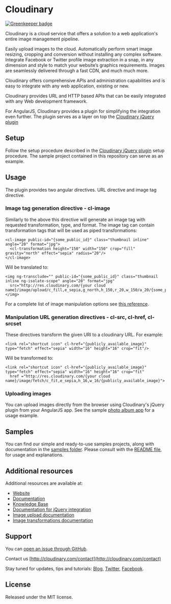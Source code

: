Cloudinary
==========

[![Greenkeeper badge](https://badges.greenkeeper.io/tradeninja/cloudinary_angular.svg)](https://greenkeeper.io/)

Cloudinary is a cloud service that offers a solution to a web application's entire image management pipeline. 

Easily upload images to the cloud. Automatically perform smart image resizing, cropping and conversion without installing any complex software. Integrate Facebook or Twitter profile image extraction in a snap, in any dimension and style to match your website’s graphics requirements. Images are seamlessly delivered through a fast CDN, and much much more. 

Cloudinary offers comprehensive APIs and administration capabilities and is easy to integrate with any web application, existing or new.

Cloudinary provides URL and HTTP based APIs that can be easily integrated with any Web development framework. 

For AngularJS, Cloudinary provides a plugin for simplifying the integration even further. The plugin serves as a layer on top the [Cloudinary jQuery plugin](http://cloudinary.com/documentation/jquery_integration#installation)

## Setup ######################################################################

Follow the setup procedure described in the [Cloudinary jQuery plugin](https://github.com/cloudinary/cloudinary_js#setup) setup procedure. The sample project contained in this repository can serve as an example.


## Usage ######################################################################

The plugin provides two angular directives. URL directive and image tag directive.

### Image tag generation directive - cl-image ##################################

Similarly to the above this directive will generate an image tag with requested transformation, type, and format. The image tag can contain transformation tags that will be used as piped transformations:

    <cl-image public-id="{some_public_id}" class="thumbnail inline" angle="20" format="jpg">
      <cl-transformation height="150" width="150" crop="fill" gravity="north" effect="sepia" radius="20"/>
    </cl-image>

Will be translated to:

    <img ng-transclude="" public-id="{some_public_id}" class="thumbnail inline ng-isolate-scope" angle="20" format="jpg" 
      src="http://res.cloudinary.com/{your cloud name}/image/upload/c_fill,e_sepia,g_north,h_150,r_20,w_150/a_20/{some_public_id}.jpg"></img>

For a complete list of image manipulation options see [this reference](http://cloudinary.com/documentation/image_transformations#reference).

### Manipulation URL generation directives - cl-src, cl-href, cl-srcset #######

These directives transform the given URI to a cloudinary URL. For example:

    <link rel="shortcut icon" cl-href="{publicly_available_image}" type="fetch" effect="sepia" width="16" height="16" crop="fit"/>

Will be transformed to:

    <link rel="shortcut icon" cl-href="{publicly_available_image}" type="fetch" effect="sepia" width="16" height="16" crop="fit"
      href ="http://res.cloudinary.com/{your cloud name}/image/fetch/c_fit,e_sepia,h_16,w_16/{publicly_available_image}">


### Uploading images

You can upload images directly from the browser using Cloudinary's jQuery plugin from your AngularJS app. See the sample [photo album app](https://github.com/cloudinary/cloudinary_angular/tree/master/samples/photo_album) for a usage example.


## Samples

You can find our simple and ready-to-use samples projects, along with documentation in the [samples folder](https://github.com/cloudinary/cloudinary_angular/tree/master/samples/photo_album). 
Please consult with the [README file](https://github.com/cloudinary/cloudinary_angular/blob/master/samples/photo_album/README.md), for usage and explanations.


## Additional resources ##########################################################

Additional resources are available at:

* [Website](http://cloudinary.com)
* [Documentation](http://cloudinary.com/documentation)
* [Knowledge Base](http://support.cloudinary.com/forums)
* [Documentation for jQuery integration](http://cloudinary.com/documentation/jquery_integration)
* [Image upload documentation](http://cloudinary.com/documentation/upload_images)
* [Image transformations documentation](http://cloudinary.com/documentation/image_transformations)

## Support

You can [open an issue through GitHub](https://github.com/cloudinary/cloudinary_gem/issues).

Contact us [http://cloudinary.com/contact](http://cloudinary.com/contact)

Stay tuned for updates, tips and tutorials: [Blog](http://cloudinary.com/blog), [Twitter](https://twitter.com/cloudinary), [Facebook](http://www.facebook.com/Cloudinary).


## License #######################################################################

Released under the MIT license. 

